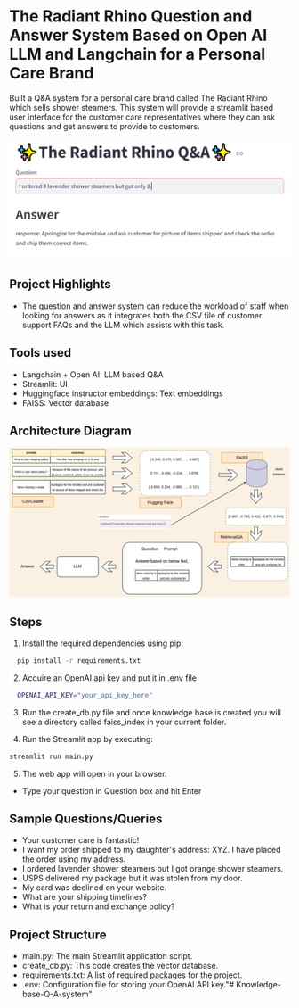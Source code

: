 
# The Radiant Rhino Question and Answer System Based on Open AI LLM and Langchain for a Personal Care Brand  

Built a Q&A system for a personal care brand called The Radiant Rhino which sells shower steamers. This system will provide a streamlit based user interface for the customer care representatives where they can ask questions and get answers to provide to customers.

![app_screenshot1.PNG](app_screenshot1.PNG)

## Project Highlights

- The question and answer system can reduce the workload of staff when looking for answers as it integrates both the CSV file of customer support FAQs and the LLM which assists with this task.

## Tools used
  - Langchain + Open AI: LLM based Q&A
  - Streamlit: UI
  - Huggingface instructor embeddings: Text embeddings
  - FAISS: Vector database

## Architecture Diagram
![Architecture diagram.png](Architecture%20diagram.png)

## Steps

1. Install the required dependencies using pip:

```bash
  pip install -r requirements.txt
```
2. Acquire an OpenAI api key and put it in .env file

```bash
  OPENAI_API_KEY="your_api_key_here"
```
3. Run the create_db.py file and once knowledge base is created you will see a directory called faiss_index in your current folder.


4. Run the Streamlit app by executing:
```bash
streamlit run main.py

```

5. The web app will open in your browser.


- Type your question in Question box and hit Enter

## Sample Questions/Queries
  - Your customer care is fantastic!
  - I want my order shipped to my daughter's address: XYZ. I have placed the order using my address.
  - I ordered lavender shower steamers but I got orange shower steamers.
  - USPS delivered my package but it was stolen from my door.
  - My card was declined on your website.
  - What are your shipping timelines?
  - What is your return and exchange policy?

## Project Structure

- main.py: The main Streamlit application script.
- create_db.py: This code creates the vector database.
- requirements.txt: A list of required packages for the project.
- .env: Configuration file for storing your OpenAI API key."# Knowledge-base-Q-A-system" 
